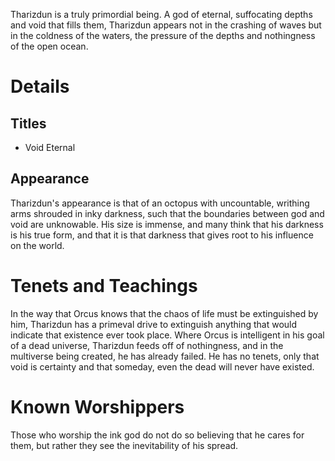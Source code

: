 Tharizdun is a truly primordial being. A god of eternal, suffocating depths and void that fills them, Tharizdun appears not in the crashing of waves but in the coldness of the waters, the pressure of the depths and nothingness of the open ocean.
# Details
## Titles
- Void Eternal
## Appearance
Tharizdun's appearance is that of an octopus with uncountable, writhing arms shrouded in inky darkness, such that the boundaries between god and void are unknowable. His size is immense, and many think that his darkness is his true form, and that it is that darkness that gives root to his influence on the world.
# Tenets and Teachings
In the way that Orcus knows that the chaos of life must be extinguished by him, Tharizdun has a primeval drive to extinguish anything that would indicate that existence ever took place. Where Orcus is intelligent in his goal of a dead universe, Tharizdun feeds off of nothingness, and in the multiverse being created, he has already failed. He has no tenets, only that void is certainty and that someday, even the dead will never have existed.
# Known Worshippers
Those who worship the ink god do not do so believing that he cares for them, but rather they see the inevitability of his spread. 